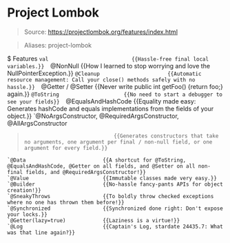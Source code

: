 # Project Lombok

> Source: https://projectlombok.org/features/index.html

> Aliases: project-lombok

$ Features
    `val                           {{Hassle-free final local variables.}} 
    `@NonNull                      {{How I learned to stop worrying and love the NullPointerException.}} 
    `@Cleanup                      {{Automatic resource management: Call your close() methods safely with no hassle.}} 
    `@Getter / @Setter             {{Never write public int getFoo() {return foo;} again.}} 
    `@ToString                     {{No need to start a debugger to see your fields}} 
    `@EqualsAndHashCode            {{Equality made easy: Generates hashCode and equals implementations from the fields of your object.}} 
    `@NoArgsConstructor, @RequiredArgsConstructor, @AllArgsConstructor
>                                  {{Generates constructors that take no arguments, one argument per final / non-null field, or one argument for every field.}} 
    `@Data                         {{A shortcut for @ToString, @EqualsAndHashCode, @Getter on all fields, and @Setter on all non-final fields, and @RequiredArgsConstructor!}} 
    `@Value                        {{Immutable classes made very easy.}} 
    `@Builder                      {{No-hassle fancy-pants APIs for object creation!}} 
    `@SneakyThrows                 {{To boldly throw checked exceptions where no one has thrown them before!}} 
    `@Synchronized                 {{Synchronized done right: Don't expose your locks.}} 
    `@Getter(lazy=true)            {{Laziness is a virtue!}} 
    `@Log                          {{Captain's Log, stardate 24435.7: What was that line again?}} 

